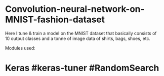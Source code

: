 # Convolution-neural-network-on-MNIST-fashion-dataset

Here I tune & train a model on the MNIST dataset that basically consists of 10 output classes and a tonne of image data of shirts, bags, shoes, etc.

Modules used:
# Keras #keras-tuner #RandomSearch
